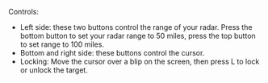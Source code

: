 Controls:

- Left side: these two buttons control the range of your radar. Press the bottom button to set your radar range to 50 miles, press the top button to set range to 100 miles.
- Bottom and right side: these buttons control the cursor.
- Locking: Move the cursor over a blip on the screen, then press L to lock or unlock the target.
